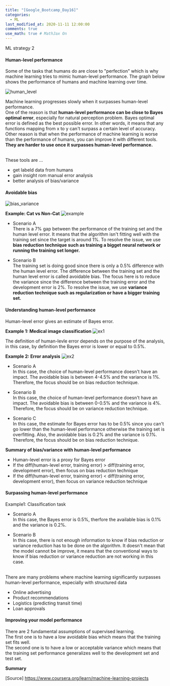 ```yaml
---
title: "[Google_Bootcamp_Day16]"
categories: 
  - ML
last_modified_at: 2020-11-11 12:00:00
comments: true
use_math: true # MathJax On
---
```

ML strategy 2

#### Human-level performance
Some of the tasks that humans do are close to "perfection" which is why machine learning tries to mimic human-level performance. The graph below shows the performance of humans and machine learning over time.

![human_level](https://user-images.githubusercontent.com/62474292/101132271-0e47d300-364a-11eb-9b63-02cb3c538722.png)

Machine learning progresses slowly when it surpasses human-level performance. <br>
One of the reason is that **human-level performance can be close to Bayes optimal error**, especially for natural perception problem. Bayes optimal error is defined as the best possible error. In other words, it means that any functions mapping from x to y can't surpass a certain level of accuracy. <br>
Other reason is that when the performance of machine learning is worse than the performance of humans, you can improve it with different tools. **They are harder to use once it surpasses human-level performance.** <br><br>

These tools are ...
- get labeld data from humans
- gain insight rom manual error analysis
- better analysis of bias/variance

#### Avoidable bias
![bias_variance](https://user-images.githubusercontent.com/62474292/101159783-46aed780-3671-11eb-8ed9-748b63598ee9.png)

**Example: Cat vs Non-Cat**
![example](https://user-images.githubusercontent.com/62474292/101159789-47e00480-3671-11eb-8bbb-b7f96ed53144.png)

- Scenario A <br>
There is a 7% gap between the performance of the training set and the human level error. It means that the algorithm isn't fitting well with the training set since the target is around 1%. To resolve the issue, we use **bias reduction technique such as training a bigget neural network or running the training set longer.**

- Scenario B <br>
The training set is doing good since there is only a 0.5% difference with the human level error. The difference between the training set and the human level error is called avoidable bias. The focus here is to reduce the variance since the difference between the training error and the development error is 2%. To resolve the issue, we use **variance reduction technique such as regularization or have a bigger training set.**

#### Understanding human-level performance
Human-level error gives an estimate of Bayes error.

**Example 1: Medical image classification**
![ex1](https://user-images.githubusercontent.com/62474292/101161464-29c7d380-3674-11eb-8a83-c92ef428da9a.png)

The definition of human-levle error depends on the purpose of the analysis, in this case, by definition the Bayes error is lower or equal to 0.5%.

**Example 2: Error analysis**
![ex2](https://user-images.githubusercontent.com/62474292/101161469-2a606a00-3674-11eb-909c-8921a0b3c39e.png)

- Scenario A <br>
In this case, the choice of human-level performance doesn't have an impact. The avoidable bias is between 4-4.5% and the variance is 1%. Therefore, the focus should be on bias reduction technique.

- Scenario B <br>
In this case, the choice of human-level performance doesn't have an impact. The avoidable bias is between 0-0.5% and the variance is 4%. Therefore, the focus should be on variance reduction technique.

- Scenario C <br>
In this case, the estimate for Bayes error has to be 0.5% since you can't go lower than the human-level performance otherwise the training set is overfitting. Also, the avoidable bias is 0.2% and the variance is 0.1%. Therefore, the focus should be on bias reduction technique. 

**Summary of bias/variance with human-level performance**
- Human-level error is a proxy for Bayes error
- If the diff(human-level error, training error) > diff(training error, development error), then focus on bias reduction technique
- If the diff(human-level error, training error) < diff(training error, development error), then focus on variance reduction technique

#### Surpassing human-level performance

Example1: Classification task

- Scenario A <br>
In this case, the Bayes error is 0.5%, therfore the available bias is 0.1% and the variance is 0.2%.

- Scenario B <br>
In this case, there is not enough information to know if bias reduction or variance reduction has to be done on the algorithm. It doesn't mean that the model cannot be improve, it means that the conventional ways to know if bias reduction or variance reduction are not working in this case. <br><br>

There are many problems where machine learning significantly surpasses human-level performance, especially with structured data
- Online advertising
- Product recommendations
- Logistics (predicting transit time)
- Loan approvals

#### Improving your model performance

There are 2 fundamental assumptions of supervised learning. <br>
The first one is to have a low avoidable bias which means that the training set fits well. <br>
The second one is to have a low or acceptable variance which means that the training set performance generalizes well to the development set and test set.

**Summary**


[Source] https://www.coursera.org/learn/machine-learning-projects
